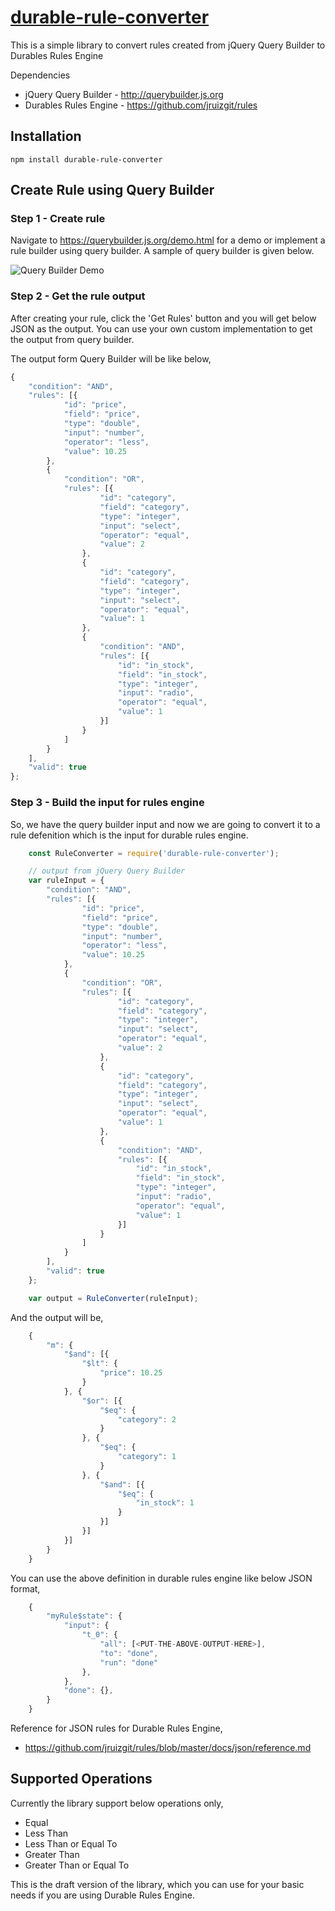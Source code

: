 # [durable-rule-converter](https://github.com/aravindnc/durable-rule-converter)

This is a simple library to convert rules created from jQuery Query Builder to Durables Rules Engine

Dependencies
- jQuery Query Builder - http://querybuilder.js.org
- Durables Rules Engine - https://github.com/jruizgit/rules

## Installation

  `npm install durable-rule-converter`

## Create Rule using Query Builder

### Step 1 - Create rule
Navigate to https://querybuilder.js.org/demo.html for a demo or implement a rule builder using query builder. A sample of query builder is given below.

![Query Builder Demo](https://github.com/aravindnc/durable-rule-converter/blob/master/docs/img/query-builder-demo.png)

### Step 2 - Get the rule output
After creating your rule, click the 'Get Rules' button and you will get below JSON as the output. You can use your own custom implementation to get the output from query builder.

The output form Query Builder will be like below,
```javascript
{
    "condition": "AND",
    "rules": [{
            "id": "price",
            "field": "price",
            "type": "double",
            "input": "number",
            "operator": "less",
            "value": 10.25
        },
        {
            "condition": "OR",
            "rules": [{
                    "id": "category",
                    "field": "category",
                    "type": "integer",
                    "input": "select",
                    "operator": "equal",
                    "value": 2
                },
                {
                    "id": "category",
                    "field": "category",
                    "type": "integer",
                    "input": "select",
                    "operator": "equal",
                    "value": 1
                },
                {
                    "condition": "AND",
                    "rules": [{
                        "id": "in_stock",
                        "field": "in_stock",
                        "type": "integer",
                        "input": "radio",
                        "operator": "equal",
                        "value": 1
                    }]
                }
            ]
        }
    ],
    "valid": true
};
```
### Step 3 - Build the input for rules engine
So, we have the query builder input and now we are going to convert it to a rule defenition which is the input for durable rules engine.

```javascript
    const RuleConverter = require('durable-rule-converter');

    // output from jQuery Query Builder
    var ruleInput = {
        "condition": "AND",
        "rules": [{
                "id": "price",
                "field": "price",
                "type": "double",
                "input": "number",
                "operator": "less",
                "value": 10.25
            },
            {
                "condition": "OR",
                "rules": [{
                        "id": "category",
                        "field": "category",
                        "type": "integer",
                        "input": "select",
                        "operator": "equal",
                        "value": 2
                    },
                    {
                        "id": "category",
                        "field": "category",
                        "type": "integer",
                        "input": "select",
                        "operator": "equal",
                        "value": 1
                    },
                    {
                        "condition": "AND",
                        "rules": [{
                            "id": "in_stock",
                            "field": "in_stock",
                            "type": "integer",
                            "input": "radio",
                            "operator": "equal",
                            "value": 1
                        }]
                    }
                ]
            }
        ],
        "valid": true
    };

    var output = RuleConverter(ruleInput);
```
And the output will be,
```javascript
    {
        "m": {
            "$and": [{
                "$lt": {
                    "price": 10.25
                }
            }, {
                "$or": [{
                    "$eq": {
                        "category": 2
                    }
                }, {
                    "$eq": {
                        "category": 1
                    }
                }, {
                    "$and": [{
                        "$eq": {
                            "in_stock": 1
                        }
                    }]
                }]
            }]
        }
    }
```

You can use the above definition in durable rules engine like below JSON format,
```javascript
    {
        "myRule$state": {
            "input": {
                "t_0": {
                    "all": [<PUT-THE-ABOVE-OUTPUT-HERE>],
                    "to": "done",
                    "run": "done"
                },
            },
            "done": {},
        }
    }
```

Reference for JSON rules for Durable Rules Engine,
- https://github.com/jruizgit/rules/blob/master/docs/json/reference.md


## Supported Operations

Currently the library support below operations only,

- Equal
- Less Than
- Less Than or Equal To
- Greater Than
- Greater Than or Equal To

This is the draft version of the library, which you can use for your basic needs if you are using Durable Rules Engine.
